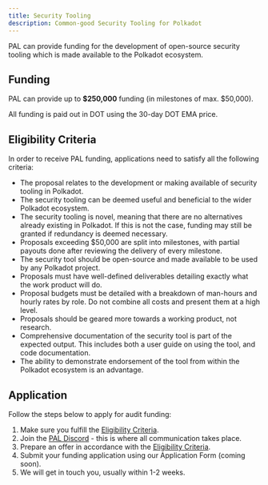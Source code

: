 ```yaml
---
title: Security Tooling
description: Common-good Security Tooling for Polkadot
---
```


PAL can provide funding for the development of open-source security tooling which is made available to the Polkadot ecosystem.

## Funding
PAL can provide up to **$250,000** funding (in milestones of max. $50,000).

All funding is paid out in DOT using the 30-day DOT EMA price.

## Eligibility Criteria
In order to receive PAL funding, applications need to satisfy all the following criteria:

* The proposal relates to the development or making available of security tooling in Polkadot.
* The security tooling can be deemed useful and beneficial to the wider Polkadot ecosystem.
* The security tooling is novel, meaning that there are no alternatives already existing in Polkadot. If this is not the case, funding may still be granted if redundancy is deemed necessary.
* Proposals exceeding $50,000 are split into milestones, with partial payouts done after reviewing the delivery of every milestone.
* The security tool should be open-source and made available to be used by any Polkadot project.
* Proposals must have well-defined deliverables detailing exactly what the work product will do.
* Proposal budgets must be detailed with a breakdown of man-hours and hourly rates by role. Do not combine all costs and present them at a high level.
* Proposals should be geared more towards a working product, not research.
* Comprehensive documentation of the security tool is part of the expected output. This includes both a user guide on using the tool, and code documentation.
* The ability to demonstrate endorsement of the tool from within the Polkadot ecosystem is an advantage.

## Application
Follow the steps below to apply for audit funding:

1. Make sure you fulfill the [Eligibility Criteria](#eligibility-criteria).
2. Join the [PAL Discord](https://discord.gg/xDyGGcnCJw) - this is where all communication takes place.
3. Prepare an offer in accordance with the [Eligibility Criteria](#eligibility-criteria).
4. Submit your funding application using our Application Form (coming soon).
5. We will get in touch you, usually within 1-2 weeks.

